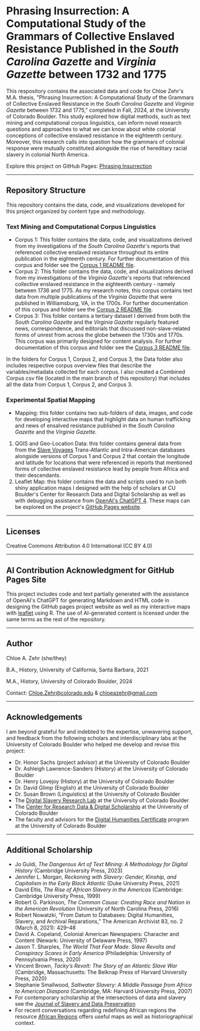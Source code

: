# Phrasing Insurrection: A Computational Study of the Grammars of Collective Enslaved Resistance Published in the *South Carolina Gazette* and *Virginia Gazette* between 1732 and 1775

This respository contains the associated data and code for Chloe Zehr's M.A. thesis, "Phrasing Insurrection: A Computational Study of the Grammars of Collective Enslaved Resistance in the *South Carolina Gazette* and *Virginia Gazette* between 1732 and 1775," completed in Fall, 2024, at the University of Colorado Boulder. This study explored how digital methods, such as text mining and computational corpus linguistics, can inform novel research questions and approaches to what we can know about white colonial conceptions of collective enslaved resistance in the eighteenth century. Moreover, this research calls into question how the grammars of colonial response were mutually constituted alongside the rise of hereditary racial slavery in colonial North America. 

Explore this project on GitHub Pages: [Phrasing Insurrection](https://chloeazehr.github.io/phrasing-insurrection/)

---

## Repository Structure
This repository contains the data, code, and visualizations developed for this project organized by content type and methodology. 

### Text Mining and Computational Corpus Linguistics
- Corpus 1: This folder contains the data, code, and visualizations derived from my investigations of the *South Carolina Gazette*'s reports that referenced collective enslaved resistance throughout its entire publication in the eighteenth century. For further documentation of this corpus and folder see the [Corpus 1 README file](https://github.com/chloeazehr/phrasing-insurrection/blob/main/Corpus%201/Corpus1-README.md).
- Corpus 2: This folder contains the data, code, and visualizations derived from my investigations of the *Virginia Gazette*'s reports that referenced collective enslaved resistance in the eighteenth century - namely between 1736 and 1775. As my research notes, this corpus contains text data from multiple publications of the *Virginia Gazette* that were published in Williamsburg, VA, in the 1700s. For further documentation of this corpus and folder see the [Corpus 2 README file](https://github.com/chloeazehr/phrasing-insurrection/blob/main/Corpus%202/Corpus2-README.md).
- Corpus 3: This folder contains a tertiary dataset I derived from both the *South Carolina Gazette* and the *Virginia Gazette* regularly featured news, correspondence, and editorials that discussed non-slave-related forms of unrest from across the globe between the 1730s and 1770s. This corpus was primarily designed for content analysis. For further documentation of this corpus and folder see the [Corpus 3 README file](https://github.com/chloeazehr/phrasing-insurrection/edit/main/Corpus%203/Corpus3-README.md).

In the folders for Corpus 1, Corpus 2, and Corpus 3, the Data folder also includes respective corpus overview files that describe the variables/metadata collected for each corpus. I also created a Combined Corpus csv file (located in the main branch of this repository) that includes all the data from Corpus 1, Corpus 2, and Corpus 3. 

### Experimental Spatial Mapping
- Mapping: this folder contains two sub-folders of data, images, and code for developing interactive maps that highlight data on human trafficking and news of ensalved resistance published in the *South Carolina Gazette* and the *Virginia Gazette.*
1. QGIS and Geo-Location Data: this folder contains general data from from the [Slave Voyages](https://www.slavevoyages.org/) Trans-Atlantic and Intra-American databases alongside versions of Corpus 1 and Corpus 2 that contain the longitude and latitude for locations that were referenced in reports that mentioned forms of collective enslaved resistance lead by people from Africa and their descendants. 
2. Leaflet Map: this folder contains the data and scripts used to run both shiny application maps I designed with the help of scholars at CU Boulder's Center for Research Data and Digital Scholarship as well as with debugging assistance from [OpenAI's ChatGPT 4](https://chatgpt.com/). These maps can be explored on the project's [GitHub Pages website](https://chloeazehr.github.io/phrasing-insurrection/). 

---

## Licenses
Creative Commons Attribution 4.0 International (CC BY 4.0)

---

## AI Contribution Acknowledgment for GitHub Pages Site
This project includes code and text partially generated with the assistance of OpenAI's ChatGPT for generating Markdown and HTML code in designing the GitHub pages project website as well as my interactive maps with [leaflet](https://leafletjs.com/) using R. The use of AI-generated content is licensed under the same terms as the rest of the repository.

---

## Author
Chloe A. Zehr (she/they)

B.A., History, University of California, Santa Barbara, 2021

M.A., History, University of Colorado Boulder, 2024

Contact: Chloe.Zehr@colorado.edu & chloeazehr@gmail.com

---

## Acknowledgements
I am beyond grateful for and indebted to the expertise, unwavering support, and feedback from the following scholars and interdisciplinary labs at the University of Colorado Boulder who helped me develop and revise this project: 
- Dr. Honor Sachs (project advisor) at the University of Colorado Boulder
- Dr. Ashleigh Lawrence-Sanders (History) at the University of Colorado Boulder
- Dr. Henry Lovejoy (History) at the University of Colorado Boulder
- Dr. David Glimp (English) at the University of Colorado Boulder
- Dr. Susan Brown (Linguistics) at the University of Colorado Boulder
- The [Digital Slavery Research Lab](https://www.colorado.edu/lab/dsrl/) at the University of Colorado Boulder
- The [Center for Research Data & Digital Scholarship](https://www.colorado.edu/crdds/) at the University of Colorado Boulder
- The faculty and advisors for the [Digital Humanities Certificate](https://www.colorado.edu/crdds/dhgc) program at the University of Colorado Boulder

---

## Additional Scholarship
- Jo Guldi, *The Dangerous Art of Text Mining: A Methodology for Digital History* (Cambridge University Press, 2023)
- Jennifer L. Morgan, *Reckoning with Slavery: Gender, Kinship, and Capitalism in the Early Black Atlantic* (Duke University Press, 2021)
- David Eltis, *The Rise of African Slavery in the Americas* (Cambridge: Cambridge University Press, 1999)
- Robert G. Parkinson, *The Common Cause: Creating Race and Nation in the American Revolution* (University of North Carolina Press, 2016)
- Robert Nowatzki, “From Datum to Databases: Digital Humanities, Slavery, and Archival Reparations,” The American Archivist 83, no. 2 (March 8, 2021): 429–48
- David A. Copeland, Colonial American Newspapers: Character and Content (Newark: University of Delaware Press, 1997)
- Jason T. Sharples, *The World That Fear Made: Slave Revolts and Conspiracy Scares in Early America* (Philadelphia: University of Pennsylvania Press, 2020)
- Vincent Brown, *Tacky’s Revolt: The Story of an Atlantic Slave War* (Cambridge, Massachusetts: The Belknap Press of Harvard University Press, 2020)
- Stephanie Smallwood, *Saltwater Slavery: A Middle Passage from Africa to American Diaspora* (Cambridge, MA: Harvard University Press, 2007)
- For contemporary scholarship at the intersections of data and slavery see the [Journal of Slavery and Data Preservation](https://jsdp.enslaved.org/)
- For recent conversations regarding redefining African regions the resource [African Regions](https://www.africanregions.org/index.php) offers useful maps as well as historiographical context.
